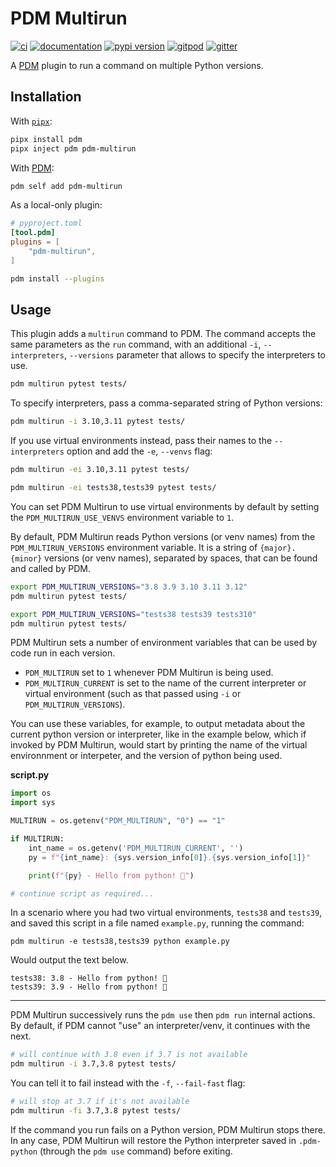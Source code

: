 # PDM Multirun

[![ci](https://github.com/pawamoy/pdm-multirun/workflows/ci/badge.svg)](https://github.com/pawamoy/pdm-multirun/actions?query=workflow%3Aci)
[![documentation](https://img.shields.io/badge/docs-mkdocs%20material-blue.svg?style=flat)](https://pawamoy.github.io/pdm-multirun/)
[![pypi version](https://img.shields.io/pypi/v/pdm-multirun.svg)](https://pypi.org/project/pdm-multirun/)
[![gitpod](https://img.shields.io/badge/gitpod-workspace-blue.svg?style=flat)](https://gitpod.io/#https://github.com/pawamoy/pdm-multirun)
[![gitter](https://badges.gitter.im/join%20chat.svg)](https://gitter.im/pdm-multirun/community)

A [PDM](https://github.com/pdm-project/pdm) plugin to run a command on multiple Python versions.

## Installation

With [`pipx`](https://github.com/pipxproject/pipx):

```bash
pipx install pdm
pipx inject pdm pdm-multirun
```

With [PDM](https://github.com/pdm-project/pdm):

```bash
pdm self add pdm-multirun
```

As a local-only plugin:

```toml
# pyproject.toml
[tool.pdm]
plugins = [
    "pdm-multirun",
]
```

```bash
pdm install --plugins
```

## Usage

This plugin adds a `multirun` command to PDM.
The command accepts the same parameters as the `run` command,
with an additional `-i`, `--interpreters`, `--versions` parameter
that allows to specify the interpreters to use.

```bash
pdm multirun pytest tests/
```

To specify interpreters, pass a comma-separated string
of Python versions:

```bash
pdm multirun -i 3.10,3.11 pytest tests/
```

If you use virtual environments instead,
pass their names to the `--interpreters` option
and add the `-e`, `--venvs` flag:

```bash
pdm multirun -ei 3.10,3.11 pytest tests/
```

```bash
pdm multirun -ei tests38,tests39 pytest tests/
```

You can set PDM Multirun to use virtual environments by default by
setting the `PDM_MULTIRUN_USE_VENVS` environment variable to `1`.

By default, PDM Multirun reads Python versions (or venv names)
from the `PDM_MULTIRUN_VERSIONS` environment variable.
It is a string of `{major}.{minor}` versions (or venv names),
separated by spaces, that can be found and called by PDM.

```bash
export PDM_MULTIRUN_VERSIONS="3.8 3.9 3.10 3.11 3.12"
pdm multirun pytest tests/
```

```bash
export PDM_MULTIRUN_VERSIONS="tests38 tests39 tests310"
pdm multirun pytest tests/
```

PDM Multirun sets a number of environment variables that can be used by code run
in each version.

* `PDM_MULTIRUN` set to `1` whenever PDM Multirun is being used.
* `PDM_MULTIRUN_CURRENT` is set to the name of the current interpreter or
  virtual environment (such as that passed using `-i` or
  `PDM_MULTIRUN_VERSIONS`).

You can use these variables, for example, to output metadata about the current
python version or interpreter, like in the example below, which if invoked by
PDM Multirun, would start by printing the name of the virtual environnment or
interpeter, and the version of python being used.

**script.py**
```python
import os
import sys

MULTIRUN = os.getenv("PDM_MULTIRUN", "0") == "1"

if MULTIRUN:
    int_name = os.getenv('PDM_MULTIRUN_CURRENT', '')
    py = f"{int_name}: {sys.version_info[0]}.{sys.version_info[1]}"

    print(f"{py} - Hello from python! 👋")

# continue script as required...
```

In a scenario where you had two virtual environments, `tests38` and `tests39`,
and saved this script in a file named `example.py`, running the command:

    pdm multirun -e tests38,tests39 python example.py

Would output the text below.

```
tests38: 3.8 - Hello from python! 👋
tests39: 3.9 - Hello from python! 👋
```

---

PDM Multirun successively runs the `pdm use` then `pdm run` internal actions.
By default, if PDM cannot "use" an interpreter/venv, it continues with the next.

```bash
# will continue with 3.8 even if 3.7 is not available
pdm multirun -i 3.7,3.8 pytest tests/
```

You can tell it to fail instead with the `-f`, `--fail-fast` flag:

```bash
# will stop at 3.7 if it's not available
pdm multirun -fi 3.7,3.8 pytest tests/
```

If the command you run fails on a Python version, PDM Multirun stops there.
In any case, PDM Multirun will restore the Python interpreter
saved in `.pdm-python` (through the `pdm use` command) before exiting.
